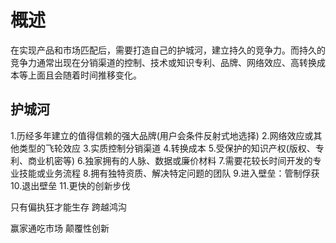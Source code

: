 # 概述
  在实现产品和市场匹配后，需要打造自己的护城河，建立持久的竞争力。而持久的竞争力通常出现在分销渠道的控制、技术或知识专利、品牌、网络效应、高转换成本等上面且会随着时间推移变化。

## 护城河
1.历经多年建立的值得信赖的强大品牌(用户会条件反射式地选择)
2.网络效应或其他类型的飞轮效应
3.实质控制分销渠道
4.转换成本
5.受保护的知识产权(版权、专利、商业机密等)
6.独家拥有的人脉、数据或廉价材料
7.需要花较长时间开发的专业技能或业务流程
8.拥有独特资质、解决特定问题的团队
9.进入壁垒：管制俘获
10.退出壁垒
11.更快的创新步伐


只有偏执狂才能生存
跨越鸿沟

赢家通吃市场
颠覆性创新

